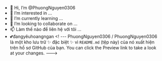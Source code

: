 - 👋 Hi, I’m @PhuongNguyen0306
- 👀 I’m interested in ...
- 🌱 I’m currently learning ...
- 💞️ I’m looking to collaborate on ...
- 📫 Làm thế nào để liên hệ với tôi ...
- 💕đangyêuhoangngan
<! ---
PhuongNguyen0306 / PhuongNguyen0306 là một kho lưu trữ ✨ đặc biệt ✨ vì `README.md` (tệp này) của nó xuất hiện trên hồ sơ GitHub của bạn.
You can click the Preview link to take a look at your changes.
--->
